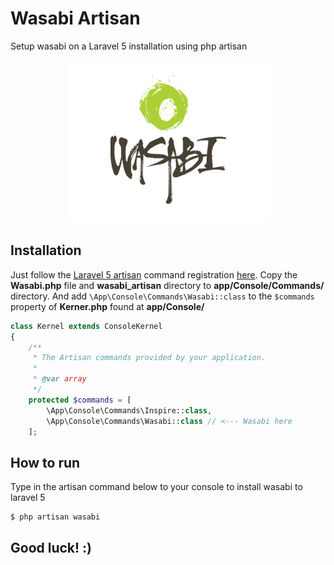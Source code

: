 # Wasabi Artisan
Setup wasabi on a Laravel 5 installation using php artisan

<div align="center"><img src="https://raw.githubusercontent.com/rafaelgandi/wasabi_artisan/master/wasabilogo.png"></div>

## Installation
Just follow the [Laravel 5 artisan](http://laravel.com/docs/5.0/artisan) command registration [here](http://laravel.com/docs/5.0/commands#registering-commands). 
Copy the **Wasabi.php** file and **wasabi_artisan** directory to **app/Console/Commands/** directory. 
And add `\App\Console\Commands\Wasabi::class` to the `$commands` property of **Kerner.php** found at **app/Console/**

```PHP
class Kernel extends ConsoleKernel
{
    /**
     * The Artisan commands provided by your application.
     *
     * @var array
     */
    protected $commands = [
        \App\Console\Commands\Inspire::class,
        \App\Console\Commands\Wasabi::class // <--- Wasabi here
    ];

```

## How to run
Type in the artisan command below to your console to install wasabi to laravel 5

```
$ php artisan wasabi
```

## Good luck! :)